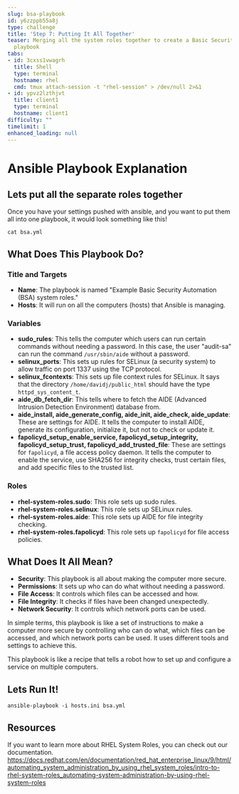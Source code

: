 ```yaml
---
slug: bsa-playbook
id: y6zzppb55a8j
type: challenge
title: 'Step 7: Putting It All Together'
teaser: Merging all the system roles together to create a Basic Security Automation
  playbook
tabs:
- id: 3cxss1vwagrh
  title: Shell
  type: terminal
  hostname: rhel
  cmd: tmux attach-session -t "rhel-session" > /dev/null 2>&1
- id: ypvz2lzthjvt
  title: client1
  type: terminal
  hostname: client1
difficulty: ""
timelimit: 1
enhanced_loading: null
---
```

# Ansible Playbook Explanation

## Lets put all the separate roles together
Once you have your settings pushed with ansible, and you want to put them all into one playbook, it would look something like this!

```bash,run
cat bsa.yml
```

## What Does This Playbook Do?

### Title and Targets
- **Name**: The playbook is named "Example Basic Security Automation (BSA) system roles."
- **Hosts**: It will run on all the computers (hosts) that Ansible is managing.

### Variables
- **sudo_rules**: This tells the computer which users can run certain commands without needing a password. In this case, the user "audit-sa" can run the command `/usr/sbin/aide` without a password.
- **selinux_ports**: This sets up rules for SELinux (a security system) to allow traffic on port 1337 using the TCP protocol.
- **selinux_fcontexts**: This sets up file context rules for SELinux. It says that the directory `/home/davidj/public_html` should have the type `httpd_sys_content_t`.
- **aide_db_fetch_dir**: This tells where to fetch the AIDE (Advanced Intrusion Detection Environment) database from.
- **aide_install, aide_generate_config, aide_init, aide_check, aide_update**: These are settings for AIDE. It tells the computer to install AIDE, generate its configuration, initialize it, but not to check or update it.
- **fapolicyd_setup_enable_service, fapolicyd_setup_integrity, fapolicyd_setup_trust, fapolicyd_add_trusted_file**: These are settings for `fapolicyd`, a file access policy daemon. It tells the computer to enable the service, use SHA256 for integrity checks, trust certain files, and add specific files to the trusted list.

### Roles
- **rhel-system-roles.sudo**: This role sets up sudo rules.
- **rhel-system-roles.selinux**: This role sets up SELinux rules.
- **rhel-system-roles.aide**: This role sets up AIDE for file integrity checking.
- **rhel-system-roles.fapolicyd**: This role sets up `fapolicyd` for file access policies.

## What Does It All Mean?

- **Security**: This playbook is all about making the computer more secure.
- **Permissions**: It sets up who can do what without needing a password.
- **File Access**: It controls which files can be accessed and how.
- **File Integrity**: It checks if files have been changed unexpectedly.
- **Network Security**: It controls which network ports can be used.

In simple terms, this playbook is like a set of instructions to make a computer more secure by controlling who can do what, which files can be accessed, and which network ports can be used. It uses different tools and settings to achieve this.

This playbook is like a recipe that tells a robot how to set up and configure a service on multiple computers.


## Lets Run It!

```bash,run
ansible-playbook -i hosts.ini bsa.yml
```

## Resources

If you want to learn more about RHEL System Roles, you can check out our documentation.
https://docs.redhat.com/en/documentation/red_hat_enterprise_linux/9/html/automating_system_administration_by_using_rhel_system_roles/intro-to-rhel-system-roles_automating-system-administration-by-using-rhel-system-roles
